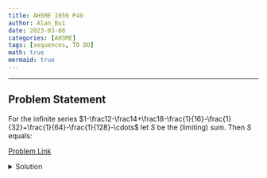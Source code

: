 ```yaml
---
title: AHSME 1959 P49    
author: Alan_Bui    
date: 2023-03-08
categories: [AHSME]
tags: [sequences, TO DO]
math: true    
mermaid: true  
---
```


---
## Problem Statement

For the infinite series $1-\frac12-\frac14+\frac18-\frac{1}{16}-\frac{1}{32}+\frac{1}{64}-\frac{1}{128}-\cdots$ let $S$ be the (limiting) sum. Then $S$ equals:

[Problem Link](https://artofproblemsolving.com/wiki/index.php/1959_AHSME_Problems/Problem_49)

<details>
<summary> Solution </summary>

</details>

